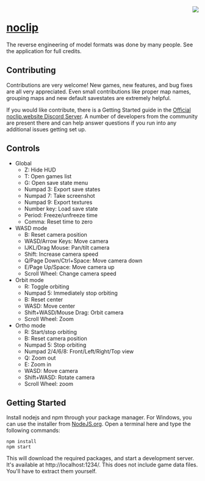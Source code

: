 <img align="right" src="src/logo.png">

# <a href="https://noclip.website">noclip</a>

The reverse engineering of model formats was done by many people. See the application for full credits.

## Contributing

Contributions are very welcome! New games, new features, and bug fixes are all very appreciated. Even small contributions like proper map names, grouping maps and new default savestates are extremely helpful.

If you would like contribute, there is a Getting Started guide in the [Official noclip.website Discord Server](https://discord.gg/bkJmKKv). A number of developers from the community are present there and can help answer questions if you run into any additional issues getting set up.

## Controls

- Global
	- Z: Hide HUD
	- T: Open games list
	- G: Open save state menu
	- Numpad 3: Export save states
	- Numpad 7: Take screenshot
	- Numpad 9: Export textures
	- Number key: Load save state
	- Period: Freeze/unfreeze time
	- Comma: Reset time to zero
- WASD mode
	- B: Reset camera position
	- WASD/Arrow Keys: Move camera
	- IJKL/Drag Mouse: Pan/tilt camera
	- Shift: Increase camera speed
	- Q/Page Down/Ctrl+Space: Move camera down
	- E/Page Up/Space: Move camera up
	- Scroll Wheel: Change camera speed
- Orbit mode
	- R: Toggle orbiting
	- Numpad 5: Immediately stop orbiting
	- B: Reset center
	- WASD: Move center
	- Shift+WASD/Mouse Drag: Orbit camera
	- Scroll Wheel: Zoom
- Ortho mode
	- R: Start/stop orbiting
	- B: Reset camera position
	- Numpad 5: Stop orbiting
	- Numpad 2/4/6/8: Front/Left/Right/Top view
	- Q: Zoom out
	- E: Zoom in
	- WASD: Move camera
	- Shift+WASD: Rotate camera
	- Scroll Wheel: zoom

## Getting Started

Install nodejs and npm through your package manager. For Windows, you can use the installer from [NodeJS.org](https://nodejs.org/). Open a terminal here and type the following commands:

```shell
npm install
npm start
```

This will download the required packages, and start a development server. It's available at http://localhost:1234/. This does not include game data files. You'll have to extract them yourself.
